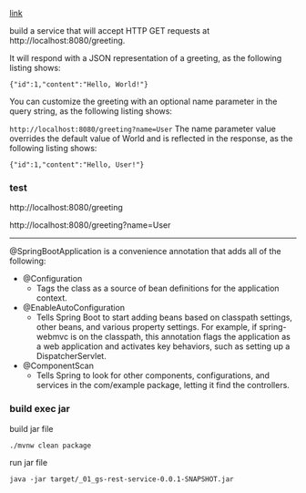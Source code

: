 [link](https://spring.io/guides/gs/rest-service)

build a service that will accept HTTP GET requests at http://localhost:8080/greeting.

It will respond with a JSON representation of a greeting, as the following listing shows:
```
{"id":1,"content":"Hello, World!"}
```
You can customize the greeting with an optional name parameter in the query string, as the following listing shows:

```http://localhost:8080/greeting?name=User```
The name parameter value overrides the default value of World and is reflected in the response, as the following listing shows:

```{"id":1,"content":"Hello, User!"}```

### test
http://localhost:8080/greeting

http://localhost:8080/greeting?name=User

---

@SpringBootApplication is a convenience annotation that adds all of the following:
 - @Configuration
   - Tags the class as a source of bean definitions for the application context.
 - @EnableAutoConfiguration
   - Tells Spring Boot to start adding beans based on classpath settings, other beans, and various property settings. For example, if spring-webmvc is on the classpath, this annotation flags the application as a web application and activates key behaviors, such as setting up a DispatcherServlet.
 - @ComponentScan 
   - Tells Spring to look for other components, configurations, and services in the com/example package, letting it find the controllers.

### build exec jar
build jar file
```shell
./mvnw clean package
```
run jar file
```shell
java -jar target/_01_gs-rest-service-0.0.1-SNAPSHOT.jar
```
